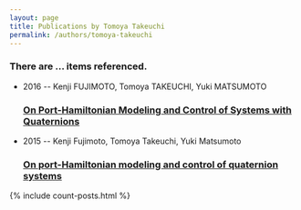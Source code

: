 ```yaml
---
layout: page
title: Publications by Tomoya Takeuchi
permalink: /authors/tomoya-takeuchi
---
```


<h3 id="number-posts">There are ... items referenced.</h3>
<ul class="post-list">
<li><span class='post-meta'>2016 -- Kenji FUJIMOTO, Tomoya TAKEUCHI, Yuki MATSUMOTO</span><h3><a class='post-link' href="{{ site.baseurl }}/on-port-hamiltonian-modeling-and-control-of-systems-with-quaternions">On Port-Hamiltonian Modeling and Control of Systems with Quaternions</a></h3></li>
<li><span class='post-meta'>2015 -- Kenji Fujimoto, Tomoya Takeuchi, Yuki Matsumoto</span><h3><a class='post-link' href="{{ site.baseurl }}/on-port-hamiltonian-modeling-and-control-of-quaternion-systems">On port-Hamiltonian modeling and control of quaternion systems</a></h3></li>

</ul>
{% include count-posts.html %}
